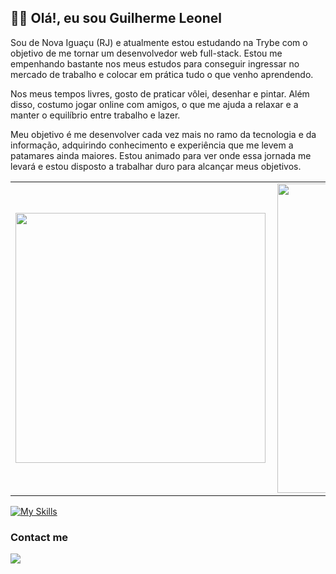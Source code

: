 ## 👋🏻 Olá!, eu sou Guilherme Leonel

Sou de Nova Iguaçu (RJ) e atualmente estou estudando na Trybe com o objetivo de me tornar um desenvolvedor web full-stack. Estou me empenhando bastante nos meus estudos para conseguir ingressar no mercado de trabalho e colocar em prática tudo o que venho aprendendo.

Nos meus tempos livres, gosto de praticar vôlei, desenhar e pintar. Além disso, costumo jogar online com amigos, o que me ajuda a relaxar e a manter o equilíbrio entre trabalho e lazer.

Meu objetivo é me desenvolver cada vez mais no ramo da tecnologia e da informação, adquirindo conhecimento e experiência que me levem a patamares ainda maiores. Estou animado para ver onde essa jornada me levará e estou disposto a trabalhar duro para alcançar meus objetivos.

<center>
<table>
    <tr>
        <td><img width="400px" align="left" src="https://github-readme-stats.vercel.app/api/top-langs/?username=GuilhermePLeonel&hide=html&layout=compact&theme=buefy" /></td>
        <td><img width="495px" align="left" src="https://github-readme-stats.vercel.app/api?username=GuilhermePLeonel&theme=buefy"/></td>
    </tr>   
</table>
</center>  

[![My Skills](https://skillicons.dev/icons?i=react,redux,js,ts,docker,git,nodejs,express,linux,mongodb,mysql,py,jest)](https://skillicons.dev)

### Contact me

[<img src="https://img.icons8.com/color/48/000000/linkedin-circled--v1.png"/>](https://www.linkedin.com/in/guilherme-pleonel/)
